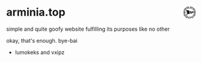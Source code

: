 # arminia.top <img src="/images/arminiatop.png" alt="logo" height="36px" align="right">

simple and quite goofy website fulfilling its purposes like no other

okay, that's enough.
bye-bai

- lumokeks and vxipz
